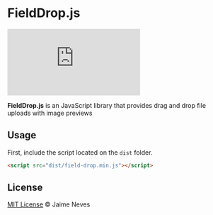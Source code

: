 # FieldDrop.js

[![BCH compliance](https://bettercodehub.com/edge/badge/dejaneves/fieldDrop.js?branch=master)](https://bettercodehub.com/)

**FieldDrop.js** is an JavaScript library that provides drag and drop file uploads with image previews

## Usage

First, include the script located on the `dist` folder.

```html
<script src="dist/field-drop.min.js"></script>
```


## License

[MIT License](http://jaimeneves.mit-license.org/) © Jaime Neves
